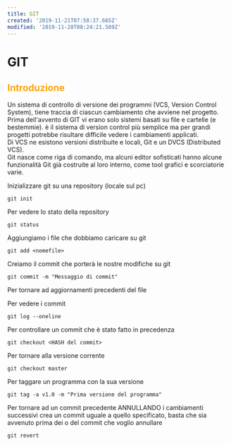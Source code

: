 ```yaml
---
title: GIT
created: '2019-11-21T07:58:37.665Z'
modified: '2019-11-28T08:24:21.589Z'
---
```


# GIT

## <span style="color:#fca40c">Introduzione</span>

Un sistema di controllo di versione dei programmi (VCS, Version Control System), tiene traccia di ciascun cambiamento che avviene nel progetto.<br>
Prima dell'avvento di GIT vi erano solo sistemi basati su file e cartelle (e bestemmie). è il sistema di version control più semplice ma per grandi progetti potrebbe risultare difficile vedere i cambiamenti applicati.<br>
Di VCS ne esistono versioni distribuite e locali, Git e un DVCS (Distributed VCS).<br>
Git nasce come riga di comando, ma alcuni editor sofisticati hanno alcune funzionalità Git già costruite al loro interno, come tool grafici e scorciatorie varie.

Inizializzare git su una repository (locale sul pc)
```
git init
```

Per vedere lo stato della repository
```
git status
```

Aggiungiamo i file che dobbiamo caricare su git
```
git add <nomefile>
```

Creiamo il commit che porterà le nostre modifiche su git
```
git commit -m "Messaggio di commit"
```

Per tornare ad aggiornamenti precedenti del file

Per vedere i commit
```
git log --oneline
```

Per controllare un commit che è stato fatto in precedenza
```
git checkout <HASH del commit>
```

Per tornare alla versione corrente
```
git checkout master
```

Per taggare un programma con la sua versione
```
git tag -a v1.0 -m "Prima versione del programma"
```

Per tornare ad un commit precedente ANNULLANDO i cambiamenti successivi crea un commit uguale a quello specificato, basta che sia avvenuto prima dei o del commit che voglio annullare
```
git revert
```
